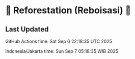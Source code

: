 
# 🌳 Reforestation (Reboisasi) 🌲

## Last Updated

GitHub Actions time: Sat Sep  6 22:18:35 UTC 2025

Indonesia/Jakarta time: Sun Sep  7 05:18:35 WIB 2025
